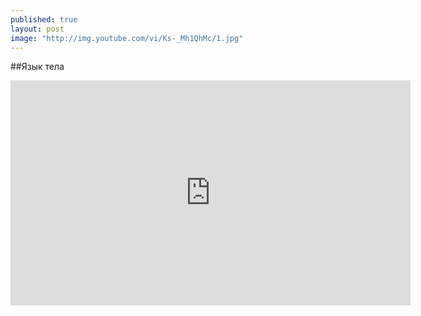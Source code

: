 ```yaml
---
published: true
layout: post
image: "http://img.youtube.com/vi/Ks-_Mh1QhMc/1.jpg"
---
```


##Язык тела  


<iframe src="https://embed-ssl.ted.com/talks/lang/ru/amy_cuddy_your_body_language_shapes_who_you_are.html" width="640" height="360" frameborder="0" scrolling="no" webkitAllowFullScreen mozallowfullscreen allowFullScreen></iframe>
